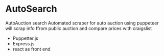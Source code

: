 # AutoSearch
AutoAuction search
Automated scraper for auto auction
using puppeteer will scrap info ffrom public auction and compare prices with craigslist



* Puppetter.js 
* Express.js
* react as front end

